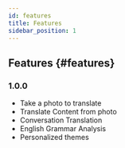 ```yaml
---
id: features
title: Features
sidebar_position: 1
---
```


## Features {#features}
### 1.0.0
- Take a photo to translate
- Translate Content from photo
- Conversation Translation
- English Grammar Analysis
- Personalized themes
